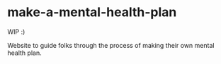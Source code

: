 # make-a-mental-health-plan

WIP :)

Website to guide folks through the process of making their own mental
health plan.
